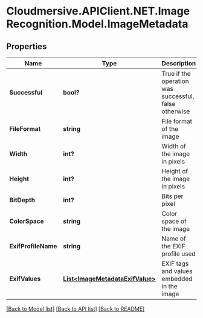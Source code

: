 # Cloudmersive.APIClient.NET.ImageRecognition.Model.ImageMetadata
## Properties

Name | Type | Description | Notes
------------ | ------------- | ------------- | -------------
**Successful** | **bool?** | True if the operation was successful, false otherwise | [optional] 
**FileFormat** | **string** | File format of the image | [optional] 
**Width** | **int?** | Width of the image in pixels | [optional] 
**Height** | **int?** | Height of the image in pixels | [optional] 
**BitDepth** | **int?** | Bits per pixel | [optional] 
**ColorSpace** | **string** | Color space of the image | [optional] 
**ExifProfileName** | **string** | Name of the EXIF profile used | [optional] 
**ExifValues** | [**List&lt;ImageMetadataExifValue&gt;**](ImageMetadataExifValue.md) | EXIF tags and values embedded in the image | [optional] 

[[Back to Model list]](../README.md#documentation-for-models) [[Back to API list]](../README.md#documentation-for-api-endpoints) [[Back to README]](../README.md)

